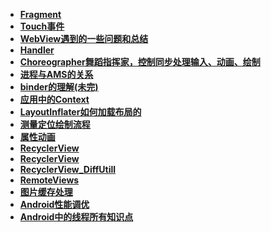 - **[Fragment](fragment.md)**
- **[Touch事件](TouchEvent.md)**
- **[WebView遇到的一些问题和总结](webView.md)**
- **[Handler](handler.md)**
- **[Choreographer舞蹈指挥家，控制同步处理输入、动画、绘制](choreographer.md)**
- **[进程与AMS的关系](ams.md)**
- **[binder的理解(未完)](binder.md)**
- **[应用中的Context](context.md)**
- **[LayoutInflater如何加载布局的](layoutinflater.md)**
- **[测量定位绘制流程](measure_layout_draw.md)**
- **[属性动画](objectanimator.md)**
- **[RecyclerView](recyclerview.md)**
- **[RecyclerView](recyclerview.md)**
- **[RecyclerView_DiffUtill](recyclerview_diffutil.md)**
- **[RemoteViews](remoteviews.md)**
- **[图片缓存处理](image.md)**
- **[Android性能调优](performance.md)**
- **[Android中的线程所有知识点](android_thread.md)**